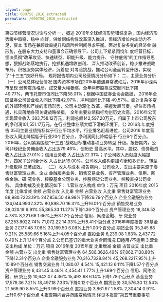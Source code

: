 ```yaml
---
layout: page
title: 000750_2016_extracted
permalink: /000750_2016_extracted
---
```


第四节经营情况讨论与分析
一、概述
2016年全球经济形势错综复杂，国内经济形势缓中趋稳、稳中
向好，供给侧结构性改革深入推进，但经济增长内生动力不足，资本
市场在兼顾效率提升和风险控制间寻求平衡。面对复杂多变的经济金
融形势，在股东大力支持和董事会正确领导下，公司上下紧紧围绕年
度经营目标，坚决贯彻“改革攻坚、快速转型、职能升级、能力提升、
守住底线”的工作指导思想，狠抓战略落地执行，抢抓机遇增收创利，
深入推动改革创新，稳步推进战略布局，积极服务实体经济，沉着应
对考验挑战，推动公司全面转型升级，实现了“十三五”良好开局。
现将报告期内公司经营情况分析如下：
二、主营业务分析
（一）公司总体经营情况
国内资本市场在2015年遭遇异常波动后，2016年沪深两市呈现
弱势震荡格局，成交量大幅萎缩，全年两市股票成交额同比下降
49.77%，两市托管市值同比下降58.01%；根据中国证券业协会数据，
2016年全国证券公司营业收入同比下降42.97%，净利润同比下降
49.57%。面对复杂多变的外部环境和严峻的市场形势，公司主动深化
改革，把握发展节奏，抓住市场机遇，扎实落地各项关键战略举措，
全年主要业绩指标均创历史次高，2016年公司实现营业收入
383,758.12万元，利润总额142,597.20万元，归属于上市公司股东
的净利润101,551.17万元。在行业整体业绩大幅下滑的环境下，公
2016年年度报告
35司主要业绩指标优于行业平均水平，行业排名赶超进位，公司2016
年度营业收入同比降幅低于行业20个百分点，净利润同比降幅低于
行业6个百分点。
2016年，公司紧紧围绕“十三五”战略目标推动各项业务转型
升级。报告期内，公司非经纪业务佣金收入占比达79.46%，创历史
最高水平。其中，股权、债券融资收入占比达27.01%；信用业务收
入占比达22.31%；子公司收入贡献度大幅提升，四家子公司合计收
入占比达19.00%。公司收入结构更加均衡和多元化，转型升级取得
显著成效。
（二）收入与成本
报告期内，公司收入、支出主要来源于零售财富管理业务、企业
金融服务业务、销售交易业务、资产管理业务、信用、网络金融、研
究业务、控股基金公司业务、控股期货公司业务、控股直投公司业务。
具体构成及变化情况如下：
1.营业收入构成
单位：万元
项目
2016年度
2015年度
比重增减
金额
占营业收
入比重
金额
占营业收
入比重
零售财富管理业务
88,980.7223.19%
247,856.50
49.98%下降26.79个百分点
企业金融服务业务
124,044.9932.32%
80,898.70
16.31%上升16.01个百分点
销售交易业务
38,020.19
9.91%
55,865.33
11.27%下降1.36个百分点
资产管理业务
18,346.52
4.78%
8,221.68
1.66%上升3.12个百分点
信用、网络金融、研
究业务
87,253.8022.74%
71,072.22
14.33%上升8.41个百分点
2016年年度报告
36基金业务
27,177.48
7.08%
30,169.50
6.08%上升1.00个百分点
期货业务
35,345.88
9.21%
25,589.66
5.16%上升4.05个百分点
直投业务
6,239.08
1.63%
2,437.72
0.49%上升1.14个百分点
2.公司已签订的重大业务合同情况
□适用√不适用
3.营业支出构成
单位：万元
项目
2016年度
2015年度
比重增减
金额
占营业支
出比重
金额
占营业支
出比重
零售财富管理业务
64,586.3626.49%
97,862.7138.80%下降12.31个百分点
企业金融服务业务
70,316.7328.84%
45,268.2217.95%上升10.89个百分点
销售交易业务
11,080.07
4.54%
15,421.13
6.11%下降1.57个百分点
资产管理业务
8,431.45
3.46%
4,454.41
1.77%上升1.69个百分点
信用、网络金融、研
究业务
10,642.07
4.36%
15,492.68
6.14%下降1.78个百分点
基金业务
17,579.36
7.21%
18,497.18
7.33%下降0.12个百分点
期货业务
30,576.30
12.54%
21,569.90
8.55%上升3.99个百分点
直投业务
3,861.97
1.58%
2,304.14
0.91%上升0.67个百分点
4.报告期内合并范围变动情况
详见本报告“第五节重要事项